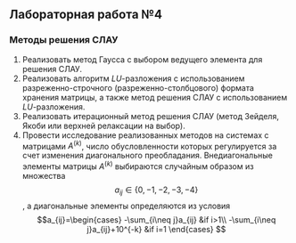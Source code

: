 ## Лабораторная работа №4
### Методы решения СЛАУ
1. Реализовать метод Гаусса с выбором ведущего элемента для решения СЛАУ.
2. Реализовать алгоритм $LU$-разложения с использованием разреженно-строчного (разреженно-столбцового) формата хранения матрицы, а также метод решения СЛАУ с использованием $LU$-разложения.
3. Реализовать итерационный метод решения СЛАУ (метод Зейделя, Якоби или верхней релаксации на выбор).
4. Провести исследование реализованных методов на системах с матрицами $A^{(k)}$, число обусловленности которых регулируется за счет изменения диагонального преобладания. Внедиагональные элементы матрицы $A^{(k)}$ выбираются случайным образом из множества $$a_{ij} \in \{0, -1, -2, -3, -4\}$$, а диагональные элементы определяются из условия
$$a_{ij}=\begin{cases} -\sum_{i\neq j}a_{ij} &if i>1\\ -\sum_{i\neq j}a_{ij}+10^{-k} &if i=1 \end{cases} $$ 
